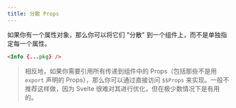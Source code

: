 ```yaml
---
title: 分散 Props
---
```


如果你有一个属性对象，那么你可以将它们 "分散" 到一个组件上，而不是单独指定每一个属性。

```html
<Info {...pkg} />
```

> 相反地，如果你需要引用所有传递到组件中的 Props（包括那些不是用 `export` 声明的 Props），那么你可以通过直接访问 `$$Props` 来实现。一般不推荐这样做，因为 Svelte 很难对其进行优化，但在极少数情况下是有用的。

